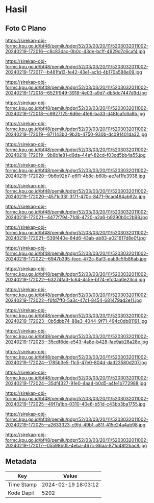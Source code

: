 # Hasil

## Foto C Plano

https://sirekap-obj-formc.kpu.go.id/bf48/pemilu/pdpr/52/03/03/20/11/5203032011002-20240219-172016--c8c83dac-0b0c-43de-bcff-4929d7c6caf4.jpg

https://sirekap-obj-formc.kpu.go.id/bf48/pemilu/pdpr/52/03/03/20/11/5203032011002-20240219-172017--b481fa13-fe42-43e1-ac1d-4b170a588e09.jpg

https://sirekap-obj-formc.kpu.go.id/bf48/pemilu/pdpr/52/03/03/20/11/5203032011002-20240219-172018--6521f949-3918-4e03-a9d7-db5dc7447d9d.jpg

https://sirekap-obj-formc.kpu.go.id/bf48/pemilu/pdpr/52/03/03/20/11/5203032011002-20240219-172018--c9927125-6d6e-4fe6-ba33-d48fcafc6a8b.jpg

https://sirekap-obj-formc.kpu.go.id/bf48/pemilu/pdpr/52/03/03/20/11/5203032011002-20240219-172019--871143b0-9b2b-4750-930b-dc091401da32.jpg

https://sirekap-obj-formc.kpu.go.id/bf48/pemilu/pdpr/52/03/03/20/11/5203032011002-20240219-172019--9b8b1e81-d9da-44ef-82cd-f03cd5bb4a55.jpg

https://sirekap-obj-formc.kpu.go.id/bf48/pemilu/pdpr/52/03/03/20/11/5203032011002-20240219-172020--9b6b92b7-e6f1-4b8c-b60b-ae7af1fe3938.jpg

https://sirekap-obj-formc.kpu.go.id/bf48/pemilu/pdpr/52/03/03/20/11/5203032011002-20240219-172020--4571c33f-3f71-470c-8471-9cad464ab62a.jpg

https://sirekap-obj-formc.kpu.go.id/bf48/pemilu/pdpr/52/03/03/20/11/5203032011002-20240219-172021--4477f794-71d8-4720-a2a6-b9290b0c2b98.jpg

https://sirekap-obj-formc.kpu.go.id/bf48/pemilu/pdpr/52/03/03/20/11/5203032011002-20240219-172021--539f440e-84d6-43ab-ab83-a021617d8e0f.jpg

https://sirekap-obj-formc.kpu.go.id/bf48/pemilu/pdpr/52/03/03/20/11/5203032011002-20240219-172022--6947b395-feec-472c-8af3-eab9c5fb86ab.jpg

https://sirekap-obj-formc.kpu.go.id/bf48/pemilu/pdpr/52/03/03/20/11/5203032011002-20240219-172022--63274fa3-1c64-4c5e-bf74-efc0aa0e23cd.jpg

https://sirekap-obj-formc.kpu.go.id/bf48/pemilu/pdpr/52/03/03/20/11/5203032011002-20240219-172022--f6fd7ff0-5a3c-47c1-8454-681479ad2e11.jpg

https://sirekap-obj-formc.kpu.go.id/bf48/pemilu/pdpr/52/03/03/20/11/5203032011002-20240219-172023--0b5dbb74-88e3-4044-9f71-494c0db81191.jpg

https://sirekap-obj-formc.kpu.go.id/bf48/pemilu/pdpr/52/03/03/20/11/5203032011002-20240219-172023--35cdf6de-e543-4a8e-b428-fae9ab28a28e.jpg

https://sirekap-obj-formc.kpu.go.id/bf48/pemilu/pdpr/52/03/03/20/11/5203032011002-20240219-172024--1785b3e5-f1c5-47e0-804d-dad23580d207.jpg

https://sirekap-obj-formc.kpu.go.id/bf48/pemilu/pdpr/52/03/03/20/11/5203032011002-20240219-172024--35df4327-91e0-4aa4-b0d5-a4fe1b772988.jpg

https://sirekap-obj-formc.kpu.go.id/bf48/pemilu/pdpr/52/03/03/20/11/5203032011002-20240219-172025--49f7a1bb-0310-40e6-b51d-c43bb3ba1755.jpg

https://sirekap-obj-formc.kpu.go.id/bf48/pemilu/pdpr/52/03/03/20/11/5203032011002-20240219-172025--a2633323-c9fd-49b1-a81f-415e24a4ab98.jpg

https://sirekap-obj-formc.kpu.go.id/bf48/pemilu/pdpr/52/03/03/20/11/5203032011002-20240219-172017--05598b05-4eba-467c-86aa-871d48f2bac8.jpg


## Metadata

| Key        | Value               |
| ---------- | ------------------- |
| Time Stamp | 2024-02-19 18:03:12 |
| Kode Dapil | 5202                |



